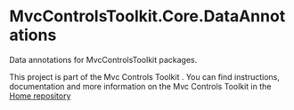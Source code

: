# MvcControlsToolkit.Core.DataAnnotations
Data annotations for MvcControlsToolkit packages. 

This project is part of the Mvc Controls Toolkit . You can find instructions, 
documentation and more information on the Mvc Controls Toolkit in the [Home repository](https://github.com/MvcControlsToolkit/Home)
